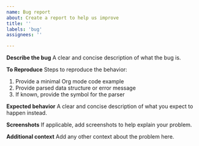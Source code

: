 ```yaml
---
name: Bug report
about: Create a report to help us improve
title: ''
labels: 'bug'
assignees: ''

---
```


**Describe the bug**
A clear and concise description of what the bug is.

**To Reproduce**
Steps to reproduce the behavior:

1. Provide a minimal Org mode code example
2. Provide parsed data structure or error message
3. If known, provide the symbol for the parser

**Expected behavior**
A clear and concise description of what you expect to happen instead.

**Screenshots**
If applicable, add screenshots to help explain your problem.

**Additional context**
Add any other context about the problem here.

